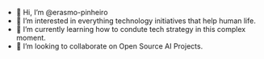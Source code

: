 - 👋 Hi, I’m @erasmo-pinheiro
- 👀 I’m interested in everything technology initiatives that help human life.
- 🌱 I’m currently learning how to condute tech strategy in this complex moment.
- 💞️ I’m looking to collaborate on Open Source AI Projects.

<!---
erasmo-pinheiro/erasmo-pinheiro is a ✨ special ✨ repository because its `README.md` (this file) appears on your GitHub profile.
You can click the Preview link to take a look at your changes.
--->
